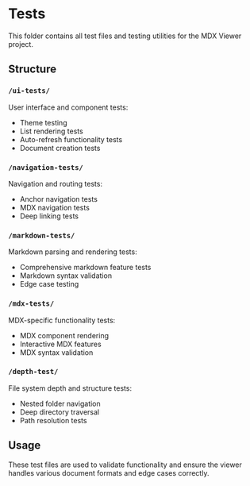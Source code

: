 # Tests

This folder contains all test files and testing utilities for the MDX Viewer project.

## Structure

### `/ui-tests/`

User interface and component tests:

-   Theme testing
-   List rendering tests
-   Auto-refresh functionality tests
-   Document creation tests

### `/navigation-tests/`

Navigation and routing tests:

-   Anchor navigation tests
-   MDX navigation tests
-   Deep linking tests

### `/markdown-tests/`

Markdown parsing and rendering tests:

-   Comprehensive markdown feature tests
-   Markdown syntax validation
-   Edge case testing

### `/mdx-tests/`

MDX-specific functionality tests:

-   MDX component rendering
-   Interactive MDX features
-   MDX syntax validation

### `/depth-test/`

File system depth and structure tests:

-   Nested folder navigation
-   Deep directory traversal
-   Path resolution tests

## Usage

These test files are used to validate functionality and ensure the viewer handles various document formats and edge cases correctly.
